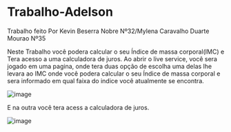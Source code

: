 # Trabalho-Adelson

Trabalho feito Por Kevin Beserra Nobre Nº32/Mylena Caravalho Duarte Mourao Nº35

Neste Trabalho você podera calcular o seu Índice de massa corporal(IMC) e Tera acesso a uma calculadora de juros.
Ao abrir o live service, você sera jogado em uma pagina, onde tera duas opção de escolha uma delas lhe levara ao IMC 
onde você podera calcular o seu Índice de massa corporal e sera informado em qual faixa do indice você atualmente se encontra.

![image](https://user-images.githubusercontent.com/117034772/228396075-07c6b52c-8a68-464d-a17e-c8196513e74f.png)


E na outra você tera acess a calculadora de juros.

![image](https://user-images.githubusercontent.com/117034772/228410819-cfaa84b6-e6b7-473e-9bb6-409439165e51.png)
